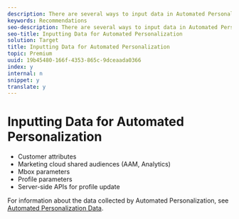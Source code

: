 ```yaml
---
description: There are several ways to input data in Automated Personalization (AP) models.
keywords: Recommendations
seo-description: There are several ways to input data in Automated Personalization (AP) models.
seo-title: Inputting Data for Automated Personalization
solution: Target
title: Inputting Data for Automated Personalization
topic: Premium
uuid: 19b45480-166f-4353-865c-9dceaada0366
index: y
internal: n
snippet: y
translate: y
---
```


# Inputting Data for Automated Personalization



* Customer attributes
* Marketing cloud shared audiences (AAM, Analytics)
* Mbox parameters
* Profile parameters
* Server-side APIs for profile update

For information about the data collected by Automated Personalization, see [Automated Personalization Data](r_ap_data.md#reference_255BD3DE7AD04DC9B766E0BC78961058). 
